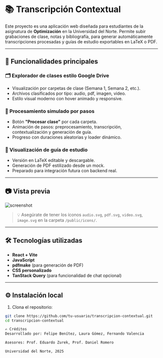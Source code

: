 # 📚 Transcripción Contextual

Este proyecto es una aplicación web diseñada para estudiantes de la asignatura de **Optimización** en la Universidad del Norte. Permite subir grabaciones de clase, notas y bibliografía, para generar automáticamente transcripciones procesadas y guías de estudio exportables en LaTeX o PDF.

---

## 🚀 Funcionalidades principales

### 🗂 Explorador de clases estilo Google Drive
- Visualización por carpetas de clase (Semana 1, Semana 2, etc.).
- Archivos clasificados por tipo: audio, pdf, imagen, video.
- Estilo visual moderno con hover animado y responsive.

### 🔄 Procesamiento simulado por pasos
- Botón **"Procesar clase"** por cada carpeta.
- Animación de pasos: preprocesamiento, transcripción, contextualización y generación de guía.
- Progreso con duraciones aleatorias y loader dinámico.

### 📄 Visualización de guía de estudio
- Versión en LaTeX editable y descargable.
- Generación de PDF estilizado desde un mock.
- Preparado para integración futura con backend real.

---

## 📷 Vista previa
![screenshot](https://github.com/user-attachments/assets/4cda9afd-3f0b-4a14-bdbd-f19533caceca)



> 💡 Asegúrate de tener los íconos `audio.svg`, `pdf.svg`, `video.svg`, `image.svg` en la carpeta `/public/icons/`.

---

## 🛠 Tecnologías utilizadas

- **React + Vite**
- **JavaScript**
- **pdfmake** (para generación de PDF)
- **CSS personalizado**
- **TanStack Query** (para funcionalidad de chat opcional)

---

## ⚙️ Instalación local

1. Clona el repositorio:

```bash
git clone https://github.com/tu-usuario/transcripcion-contextual.git
cd transcripcion-contextual

✍️ Créditos
Desarrollado por: Felipe Benítez, Laura Gómez, Fernando Valencia

Asesores: Prof. Eduardo Zurek, Prof. Daniel Romero

Universidad del Norte, 2025
